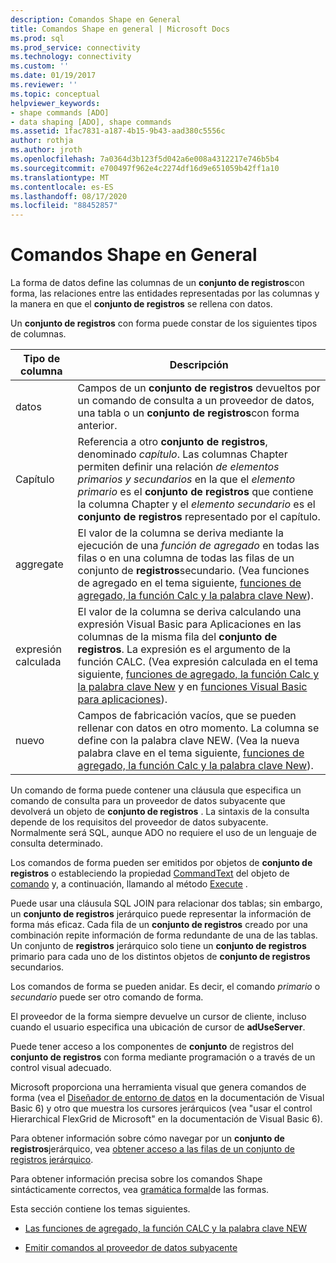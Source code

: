 ```yaml
---
description: Comandos Shape en General
title: Comandos Shape en general | Microsoft Docs
ms.prod: sql
ms.prod_service: connectivity
ms.technology: connectivity
ms.custom: ''
ms.date: 01/19/2017
ms.reviewer: ''
ms.topic: conceptual
helpviewer_keywords:
- shape commands [ADO]
- data shaping [ADO], shape commands
ms.assetid: 1fac7831-a187-4b15-9b43-aad380c5556c
author: rothja
ms.author: jroth
ms.openlocfilehash: 7a0364d3b123f5d042a6e008a4312217e746b5b4
ms.sourcegitcommit: e700497f962e4c2274df16d9e651059b42ff1a10
ms.translationtype: MT
ms.contentlocale: es-ES
ms.lasthandoff: 08/17/2020
ms.locfileid: "88452857"
---
```

# <a name="shape-commands-in-general"></a>Comandos Shape en General
La forma de datos define las columnas de un **conjunto de registros**con forma, las relaciones entre las entidades representadas por las columnas y la manera en que el **conjunto de registros** se rellena con datos.  
  
 Un **conjunto de registros** con forma puede constar de los siguientes tipos de columnas.  
  
|Tipo de columna|Descripción|  
|-----------------|-----------------|  
|datos|Campos de un **conjunto de registros** devueltos por un comando de consulta a un proveedor de datos, una tabla o un **conjunto de registros**con forma anterior.|  
|Capítulo|Referencia a otro **conjunto de registros**, denominado *capítulo*. Las columnas Chapter permiten definir una relación *de elementos primarios y secundarios* en la que el *elemento primario* es el **conjunto de registros** que contiene la columna Chapter y el *elemento secundario* es el **conjunto de registros** representado por el capítulo.|  
|aggregate|El valor de la columna se deriva mediante la ejecución de una *función de agregado* en todas las filas o en una columna de todas las filas de un conjunto de **registros**secundario. (Vea funciones de agregado en el tema siguiente, [funciones de agregado, la función Calc y la palabra clave New](../../../ado/guide/data/aggregate-functions-the-calc-function-and-the-new-keyword.md)).|  
|expresión calculada|El valor de la columna se deriva calculando una expresión Visual Basic para Aplicaciones en las columnas de la misma fila del **conjunto de registros**. La expresión es el argumento de la función CALC. (Vea expresión calculada en el tema siguiente, [funciones de agregado, la función Calc y la palabra clave New](../../../ado/guide/data/aggregate-functions-the-calc-function-and-the-new-keyword.md) y en [funciones Visual Basic para aplicaciones](../../../ado/guide/data/visual-basic-for-applications-functions.md)).|  
|nuevo|Campos de fabricación vacíos, que se pueden rellenar con datos en otro momento. La columna se define con la palabra clave NEW. (Vea la nueva palabra clave en el tema siguiente, [funciones de agregado, la función Calc y la palabra clave New](../../../ado/guide/data/aggregate-functions-the-calc-function-and-the-new-keyword.md)).|  
  
 Un comando de forma puede contener una cláusula que especifica un comando de consulta para un proveedor de datos subyacente que devolverá un objeto de **conjunto de registros** . La sintaxis de la consulta depende de los requisitos del proveedor de datos subyacente. Normalmente será SQL, aunque ADO no requiere el uso de un lenguaje de consulta determinado.  
  
 Los comandos de forma pueden ser emitidos por objetos de **conjunto de registros** o estableciendo la propiedad [CommandText](../../../ado/reference/ado-api/commandtext-property-ado.md) del objeto de [comando](../../../ado/reference/ado-api/command-object-ado.md) y, a continuación, llamando al método [Execute](../../../ado/reference/ado-api/execute-method-ado-command.md) .  
  
 Puede usar una cláusula SQL JOIN para relacionar dos tablas; sin embargo, un **conjunto de registros** jerárquico puede representar la información de forma más eficaz. Cada fila de un **conjunto de registros** creado por una combinación repite información de forma redundante de una de las tablas. Un conjunto de **registros** jerárquico solo tiene un **conjunto de registros** primario para cada uno de los distintos objetos de **conjunto de registros** secundarios.  
  
 Los comandos de forma se pueden anidar. Es decir, el comando *primario* o *secundario* puede ser otro comando de forma.  
  
 El proveedor de la forma siempre devuelve un cursor de cliente, incluso cuando el usuario especifica una ubicación de cursor de **adUseServer**.  
  
 Puede tener acceso a los componentes de **conjunto** de registros del **conjunto de registros** con forma mediante programación o a través de un control visual adecuado.  
  
 Microsoft proporciona una herramienta visual que genera comandos de forma (vea el [Diseñador de entorno de datos](https://go.microsoft.com/fwlink/?LinkId=5689) en la documentación de Visual Basic 6) y otro que muestra los cursores jerárquicos (vea "usar el control Hierarchical FlexGrid de Microsoft" en la documentación de Visual Basic 6).  
  
 Para obtener información sobre cómo navegar por un **conjunto de registros**jerárquico, vea [obtener acceso a las filas de un conjunto de registros jerárquico](../../../ado/guide/data/accessing-rows-in-a-hierarchical-recordset.md).  
  
 Para obtener información precisa sobre los comandos Shape sintácticamente correctos, vea [gramática formal](../../../ado/guide/data/formal-shape-grammar.md)de las formas.  
  
 Esta sección contiene los temas siguientes.  
  
-   [Las funciones de agregado, la función CALC y la palabra clave NEW](../../../ado/guide/data/aggregate-functions-the-calc-function-and-the-new-keyword.md)  
  
-   [Emitir comandos al proveedor de datos subyacente](../../../ado/guide/data/issuing-commands-to-the-underlying-data-provider.md)

